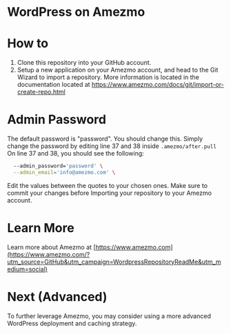 # WordPress on Amezmo

# How to
1. Clone this repository into your GitHub account.
2. Setup a new application on your Amezmo account, and head to the Git Wizard to import a repository. More information is located in the documentation located at https://www.amezmo.com/docs/git/import-or-create-repo.html

# Admin Password
The default password is "password". You should change this. Simply change the password by editing line 37 and 38 inside `.amezmo/after.pull` On line 37 and 38, you should see the following:

```bash
  --admin_password='password' \
  --admin_email='info@amezmo.com' \
```

Edit the values between the quotes to your chosen ones. Make sure to commit your changes before Importing your repository to your Amezmo account.

# Learn More
Learn more about Amezmo at [https://www.amezmo.com](https://www.amezmo.com/?utm_source=GitHub&utm_campaign=WordpressRepositoryReadMe&utm_medium=social)

# Next (Advanced)
To further leverage Amezmo, you may consider using a more advanced WordPress deployment and caching strategy.
